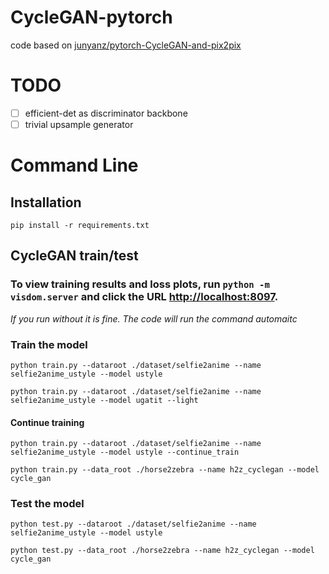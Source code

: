 # CycleGAN-pytorch
code based on [junyanz/pytorch-CycleGAN-and-pix2pix](https://github.com/junyanz/pytorch-CycleGAN-and-pix2pix)

# TODO
 - [ ] efficient-det as discriminator backbone
 - [ ] trivial upsample generator
 
# Command Line

## Installation
`pip install -r requirements.txt`

## CycleGAN train/test
### To view training results and loss plots, run `python -m visdom.server` and click the URL [http://localhost:8097](http://localhost:8097).
*If you run without it is fine. The code will run the command automaitc*
### Train the model

`python train.py --dataroot ./dataset/selfie2anime --name selfie2anime_ustyle --model ustyle`

`python train.py --dataroot ./dataset/selfie2anime --name selfie2anime_ustyle --model ugatit --light`

#### Continue training

`python train.py --dataroot ./dataset/selfie2anime --name selfie2anime_ustyle --model ustyle --continue_train`

`python train.py --data_root ./horse2zebra --name h2z_cyclegan --model cycle_gan`

### Test the model

`python test.py --dataroot ./dataset/selfie2anime --name selfie2anime_ustyle --model ustyle`

`python test.py --data_root ./horse2zebra --name h2z_cyclegan --model cycle_gan`
